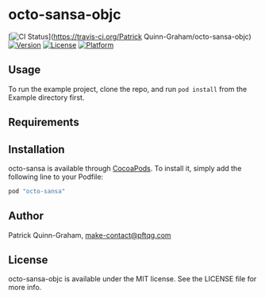 # octo-sansa-objc

[![CI Status](http://img.shields.io/travis/thepatrick/octo-sansa-objc.svg?style=flat)](https://travis-ci.org/Patrick Quinn-Graham/octo-sansa-objc)
[![Version](https://img.shields.io/cocoapods/v/octo-sansa.svg?style=flat)](http://cocoapods.org/pods/octo-sansa)
[![License](https://img.shields.io/cocoapods/l/octo-sansa.svg?style=flat)](http://cocoapods.org/pods/octo-sansa)
[![Platform](https://img.shields.io/cocoapods/p/octo-sansa.svg?style=flat)](http://cocoapods.org/pods/octo-sansa)

## Usage

To run the example project, clone the repo, and run `pod install` from the Example directory first.

## Requirements

## Installation

octo-sansa is available through [CocoaPods](http://cocoapods.org). To install
it, simply add the following line to your Podfile:

```ruby
pod "octo-sansa"
```

## Author

Patrick Quinn-Graham, make-contact@pftqg.com

## License

octo-sansa-objc is available under the MIT license. See the LICENSE file for more info.
